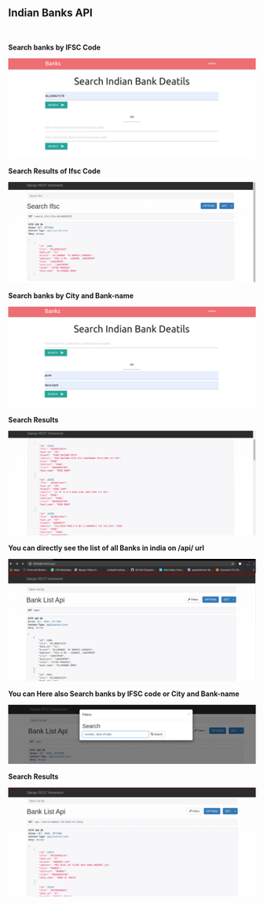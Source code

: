 <h2>Indian Banks API</h2><br>

<p><b>Search banks by IFSC Code</b></p>
<img src="static/images/1st.png">
<p><b>Search Results of Ifsc Code</b></p>
<img src="static/images/2nd.png">

<p><b>Search banks by City and Bank-name</b></p>
<img src="static/images/3rd.png">
<p><b>Search Results</b></p>
<img src="static/images/4th.png">

<p><b>You can directly see the list of all Banks in india on /api/ url</b></p>
<img src="static/images/5th.png">
<p><b>You can Here also Search banks by IFSC code or City and Bank-name</b></p>
<img src="static/images/6th.png">
<p><b>Search Results</b></p>
<img src="static/images/7th.png">